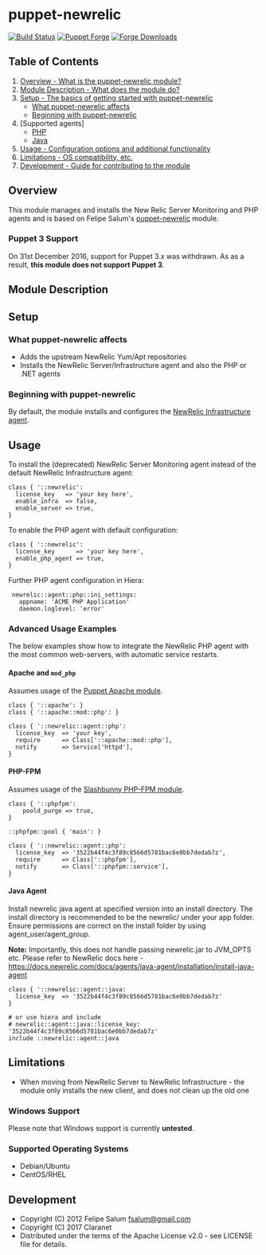 # puppet-newrelic

[![Build Status](https://secure.travis-ci.org/claranet/puppet-newrelic.png?branch=master)](http://travis-ci.org/claranet/puppet-newrelic)
[![Puppet Forge](http://img.shields.io/puppetforge/v/claranet/newrelic.svg)](https://forge.puppetlabs.com/claranet/newrelic)
[![Forge Downloads](https://img.shields.io/puppetforge/dt/claranet/newrelic.svg)](https://forge.puppetlabs.com/claranet/newrelic)

## Table of Contents

1. [Overview - What is the puppet-newrelic module?](#overview)
1. [Module Description - What does the module do?](#module-description)
1. [Setup - The basics of getting started with puppet-newrelic](#setup)
    * [What puppet-newrelic affects](#what-puppet-newrelic-affects)
    * [Beginning with puppet-newrelic](#beginning-with-registry)
1. [Supported agents]
    * [PHP](#php_agent)
    * [Java](#java_agent)
1. [Usage - Configuration options and additional functionality](#usage)
1. [Limitations - OS compatibility, etc.](#limitations)
1. [Development - Guide for contributing to the module](#development)

## Overview

This module manages and installs the New Relic Server Monitoring and PHP agents and is based on Felipe Salum's [puppet-newrelic](https://github.com/fsalum/puppet-newrelic) module.

### Puppet 3 Support

On 31st December 2016, support for Puppet 3.x was withdrawn. As as a result, **this module does not support Puppet 3**.

## Module Description

## Setup

### What puppet-newrelic affects

  * Adds the upstream NewRelic Yum/Apt repositories
  * Installs the NewRelic Server/Infrastructure agent and also the PHP or .NET agents

### Beginning with puppet-newrelic

By default, the module installs and configures the [NewRelic Infrastructure agent](https://docs.newrelic.com/docs/infrastructure/new-relic-infrastructure/installation/install-infrastructure-linux).

## Usage

To install the (deprecated) NewRelic Server Monitoring agent instead of the default NewRelic Infrastructure agent:

    class { '::newrelic':
      license_key   => 'your key here',
      enable_infra  => false,
      enable_server => true,
    }

<a name="php_agent"></a>
To enable the PHP agent with default configuration:

    class { '::newrelic':
      license_key      => 'your key here',
      enable_php_agent => true,
    }

Further PHP agent configuration in Hiera:

     newrelic::agent::php::ini_settings:
       appname: 'ACME PHP Application'
       daemon.loglevel: 'error'

### Advanced Usage Examples

The below examples show how to integrate the NewRelic PHP agent with the most common web-servers, with automatic service restarts.

#### Apache and `mod_php`

Assumes usage of the [Puppet Apache module](https://github.com/puppetlabs/puppetlabs-apache).

    class { '::apache': }
    class { '::apache::mod::php': }

    class { '::newrelic::agent::php':
      license_key  => 'your key',
      require      => Class['::apache::mod::php'],
      notify       => Service['httpd'],
    }

#### PHP-FPM

Assumes usage of the [Slashbunny PHP-FPM module](https://github.com/Slashbunny/puppet-phpfpm).

    class { '::phpfpm':
        poold_purge => true,
    }

    ::phpfpm::pool { 'main': }

    class { '::newrelic::agent::php':
      license_key  => '3522b44f4c3f89c8566d5781bac6e0bb7dedab7z',
      require      => Class['::phpfpm'],
      notify       => Class['::phpfpm::service'],
    }

<a name="java_agent"></a>
#### Java Agent

Install newrelic java agent at specified version into an install directory. The install directory is recommended to be the newrelic/ under your app folder.
Ensure permissions are correct on the install folder by using agent_user/agent_group.

**Note:** Importantly, this does not handle passing newrelic.jar to JVM_OPTS etc. Please refer to NewRelic docs here - https://docs.newrelic.com/docs/agents/java-agent/installation/install-java-agent


    class { '::newrelic::agent::java:
      license_key  => '3522b44f4c3f89c8566d5781bac6e0bb7dedab7z'
    }

    # or use hiera and include
    # newrelic::agent::java::license_key: '3522b44f4c3f89c8566d5781bac6e0bb7dedab7z'
    include ::newrelic::agent::java

## Limitations

* When moving from NewRelic Server to NewRelic Infrastructure - the module only installs the new client, and does not clean up the old one

### Windows Support

Please note that Windows support is currently **untested**.

### Supported Operating Systems

* Debian/Ubuntu
* CentOS/RHEL

## Development

* Copyright (C) 2012 Felipe Salum <fsalum@gmail.com>
* Copyright (C) 2017 Claranet
* Distributed under the terms of the Apache License v2.0 - see LICENSE file for details.

